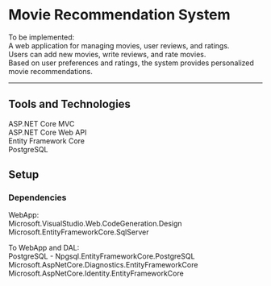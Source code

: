 # Movie Recommendation System

To be implemented:  
A web application for managing movies, user reviews, and ratings.  
Users can add new movies, write reviews, and rate movies.  
Based on user preferences and ratings, the system provides personalized movie recommendations.  

----------------------------------------------------  

## Tools and Technologies
ASP.NET Core MVC  
ASP.NET Core Web API    
Entity Framework Core  
PostgreSQL  

## Setup
### Dependencies
WebApp:  
Microsoft.VisualStudio.Web.CodeGeneration.Design  
Microsoft.EntityFrameworkCore.SqlServer  

To WebApp and DAL:  
PostgreSQL - Npgsql.EntityFrameworkCore.PostgreSQL  
Microsoft.AspNetCore.Diagnostics.EntityFrameworkCore  
Microsoft.AspNetCore.Identity.EntityFrameworkCore  

